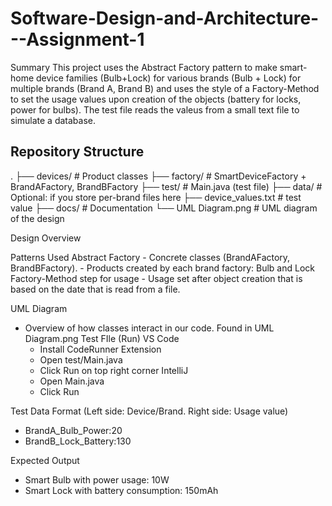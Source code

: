 # Software-Design-and-Architecture---Assignment-1
Summary
    This project uses the Abstract Factory pattern to make smart-home device families (Bulb+Lock) for various brands (Bulb + Lock) for multiple brands
    (Brand A, Brand B) and uses the style of a Factory-Method to set the usage values upon creation of the objects (battery for locks, power for bulbs).
    The test file reads the valeus from a small text file to simulate a database.

## Repository Structure
.
├── devices/ # Product classes
├── factory/ # SmartDeviceFactory + BrandAFactory, BrandBFactory
├── test/ # Main.java (test file)
├── data/ # Optional: if you store per-brand files here
├── device_values.txt # test value
├── docs/ # Documentation
└── UML Diagram.png # UML diagram of the design

Design Overview

Patterns Used
    Abstract Factory
    - Concrete classes (BrandAFactory, BrandBFactory).
    - Products created by each brand factory: Bulb and Lock
    Factory-Method step for usage
    - Usage set after object creation that is based on the date that is read from a file.

UML Diagram
- Overview of how classes interact in our code. Found in UML Diagram.png
Test FIle (Run)
    VS Code
    -   Install CodeRunner Extension
    -   Open test/Main.java
    -   Click Run on top right corner
    IntelliJ
    -   Open Main.java
    -   Click Run

Test Data Format (Left side: Device/Brand. Right side: Usage value)
-   BrandA_Bulb_Power:20
-   BrandB_Lock_Battery:130     

Expected Output
-   Smart Bulb with power usage: 10W
-   Smart Lock with battery consumption: 150mAh

